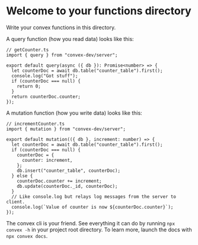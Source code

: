 # Welcome to your functions directory

Write your convex functions in this directory.

A query function (how you read data) looks like this:

```
// getCounter.ts
import { query } from "convex-dev/server";

export default query(async ({ db }): Promise<number> => {
  let counterDoc = await db.table("counter_table").first();
  console.log("Got stuff");
  if (counterDoc === null) {
    return 0;
  }
  return counterDoc.counter;
});
```

A mutation function (how you write data) looks like this:

```
// incrementCounter.ts
import { mutation } from "convex-dev/server";

export default mutation(({ db }, increment: number) => {
  let counterDoc = await db.table("counter_table").first();
  if (counterDoc === null) {
    counterDoc = {
      counter: increment,
    };
    db.insert("counter_table", counterDoc);
  } else {
    counterDoc.counter += increment;
    db.update(counterDoc._id, counterDoc);
  }
  // Like console.log but relays log messages from the server to client.
  console.log(`Value of counter is now ${counterDoc.counter}`);
});
```

The convex cli is your friend. See everything it can do by running
`npx convex -h` in your project root directory. To learn more, launch the docs
with `npx convex docs`.
